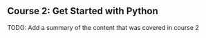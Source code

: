 ## Course 2: Get Started with Python
TODO: Add a summary of the content that was covered in course 2

